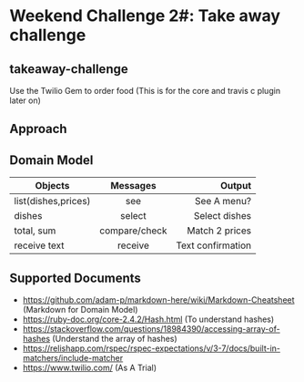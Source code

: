 # Weekend Challenge 2#: Take away challenge

## takeaway-challenge
Use the Twilio Gem to order food
(This is for the core and travis c plugin later on)

## Approach

## Domain Model

| Objects            | Messages      | Output            |
| ------------------ |:-------------:| -----------------:|
| list(dishes,prices)| see           | See A menu?       |
| dishes             | select        | Select dishes     |
| total, sum         | compare/check | Match 2 prices    |
| receive text       | receive       | Text confirmation |


## Supported Documents
- https://github.com/adam-p/markdown-here/wiki/Markdown-Cheatsheet (Markdown for Domain Model)
- https://ruby-doc.org/core-2.4.2/Hash.html (To understand hashes)
- https://stackoverflow.com/questions/18984390/accessing-array-of-hashes (Understand the array of hashes)
- https://relishapp.com/rspec/rspec-expectations/v/3-7/docs/built-in-matchers/include-matcher
- https://www.twilio.com/ (As A Trial)
